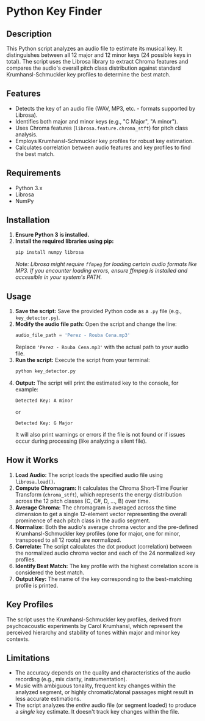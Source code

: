 # Python Key Finder

## Description

This Python script analyzes an audio file to estimate its musical key. It distinguishes between all 12 major and 12 minor keys (24 possible keys in total). The script uses the Librosa library to extract Chroma features and compares the audio's overall pitch class distribution against standard Krumhansl-Schmuckler key profiles to determine the best match.

## Features

* Detects the key of an audio file (WAV, MP3, etc. - formats supported by Librosa).
* Identifies both major and minor keys (e.g., "C Major", "A minor").
* Uses Chroma features (`librosa.feature.chroma_stft`) for pitch class analysis.
* Employs Krumhansl-Schmuckler key profiles for robust key estimation.
* Calculates correlation between audio features and key profiles to find the best match.

## Requirements

* Python 3.x
* Librosa
* NumPy

## Installation

1.  **Ensure Python 3 is installed.**
2.  **Install the required libraries using pip:**
    ```bash
    pip install numpy librosa
    ```
    *Note: Librosa might require `ffmpeg` for loading certain audio formats like MP3. If you encounter loading errors, ensure ffmpeg is installed and accessible in your system's PATH.*

## Usage

1.  **Save the script:** Save the provided Python code as a `.py` file (e.g., `key_detector.py`).
2.  **Modify the audio file path:** Open the script and change the line:
    ```python
    audio_file_path = 'Perez - Rouba Cena.mp3'
    ```
    Replace `'Perez - Rouba Cena.mp3'` with the actual path to *your* audio file.
3.  **Run the script:** Execute the script from your terminal:
    ```bash
    python key_detector.py
    ```
4.  **Output:** The script will print the estimated key to the console, for example:
    ```
    Detected Key: A minor
    ```
    or
    ```
    Detected Key: G Major
    ```
    It will also print warnings or errors if the file is not found or if issues occur during processing (like analyzing a silent file).

## How it Works

1.  **Load Audio:** The script loads the specified audio file using `librosa.load()`.
2.  **Compute Chromagram:** It calculates the Chroma Short-Time Fourier Transform (`chroma_stft`), which represents the energy distribution across the 12 pitch classes (C, C#, D, ..., B) over time.
3.  **Average Chroma:** The chromagram is averaged across the time dimension to get a single 12-element vector representing the overall prominence of each pitch class in the audio segment.
4.  **Normalize:** Both the audio's average chroma vector and the pre-defined Krumhansl-Schmuckler key profiles (one for major, one for minor, transposed to all 12 roots) are normalized.
5.  **Correlate:** The script calculates the dot product (correlation) between the normalized audio chroma vector and each of the 24 normalized key profiles.
6.  **Identify Best Match:** The key profile with the highest correlation score is considered the best match.
7.  **Output Key:** The name of the key corresponding to the best-matching profile is printed.

## Key Profiles

The script uses the Krumhansl-Schmuckler key profiles, derived from psychoacoustic experiments by Carol Krumhansl, which represent the perceived hierarchy and stability of tones within major and minor key contexts.

## Limitations

* The accuracy depends on the quality and characteristics of the audio recording (e.g., mix clarity, instrumentation).
* Music with ambiguous tonality, frequent key changes within the analyzed segment, or highly chromatic/atonal passages might result in less accurate estimations.
* The script analyzes the *entire* audio file (or segment loaded) to produce a *single* key estimate. It doesn't track key changes within the file.

